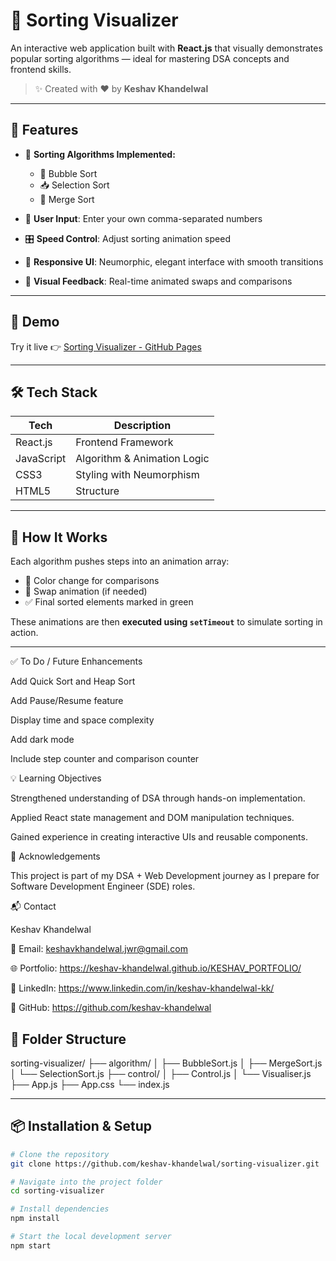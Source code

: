 # 🚀 Sorting Visualizer

An interactive web application built with **React.js** that visually demonstrates popular sorting algorithms — ideal for mastering DSA concepts and frontend skills.

> ✨ Created with ❤️ by **Keshav Khandelwal**

---

## 🎯 Features

- 🔢 **Sorting Algorithms Implemented:**
  - 🫧 Bubble Sort
  - 📥 Selection Sort
  - 🔀 Merge Sort

- 🧠 **User Input**: Enter your own comma-separated numbers
- 🎛️ **Speed Control**: Adjust sorting animation speed
- 🎨 **Responsive UI**: Neumorphic, elegant interface with smooth transitions
- 🎥 **Visual Feedback**: Real-time animated swaps and comparisons

---

## 📸 Demo

Try it live 👉 [Sorting Visualizer - GitHub Pages](https://keshav-khandelwal.github.io/sorting-visualizer)

---

## 🛠️ Tech Stack

| Tech       | Description                 |
|------------|-----------------------------|
| React.js   | Frontend Framework           |
| JavaScript | Algorithm & Animation Logic |
| CSS3       | Styling with Neumorphism     |
| HTML5      | Structure                    |

---

## 🧩 How It Works

Each algorithm pushes steps into an animation array:
- 🎨 Color change for comparisons
- 🔄 Swap animation (if needed)
- ✅ Final sorted elements marked in green

These animations are then **executed using `setTimeout`** to simulate sorting in action.

---
✅ To Do / Future Enhancements

 Add Quick Sort and Heap Sort

 Add Pause/Resume feature

 Display time and space complexity

 Add dark mode

 Include step counter and comparison counter

💡 Learning Objectives

Strengthened understanding of DSA through hands-on implementation.

Applied React state management and DOM manipulation techniques.

Gained experience in creating interactive UIs and reusable components.

🙌 Acknowledgements

This project is part of my DSA + Web Development journey as I prepare for Software Development Engineer (SDE) roles.

📬 Contact

Keshav Khandelwal

📧 Email: keshavkhandelwal.jwr@gmail.com

🌐 Portfolio: https://keshav-khandelwal.github.io/KESHAV_PORTFOLIO/

🔗 LinkedIn: https://www.linkedin.com/in/keshav-khandelwal-kk/

🐙 GitHub: https://github.com/keshav-khandelwal


## 📂 Folder Structure

sorting-visualizer/
├── algorithm/
│ ├── BubbleSort.js
│ ├── MergeSort.js
│ └── SelectionSort.js
├── control/
│ ├── Control.js
│ └── Visualiser.js
├── App.js
├── App.css
└── index.js


---

## 📦 Installation & Setup

```bash
# Clone the repository
git clone https://github.com/keshav-khandelwal/sorting-visualizer.git

# Navigate into the project folder
cd sorting-visualizer

# Install dependencies
npm install

# Start the local development server
npm start


